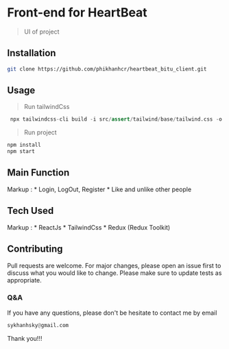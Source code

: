 
# Front-end for HeartBeat
> UI of project

## Installation
```bash
git clone https://github.com/phikhanhcr/heartbeat_bitu_client.git
```
## Usage
> Run tailwindCss
```python
 npx tailwindcss-cli build -i src/assert/tailwind/base/tailwind.css -o src/assert/tailwind/build/styleTailwind.css --watch
```

> Run project
```python
npm install 
npm start
```


## Main Function
 Markup : * Login, LogOut, Register
          * Like and unlike other people


## Tech Used
 Markup : * ReactJs
          * TailwindCss
          * Redux (Redux Toolkit)

## Contributing
Pull requests are welcome. For major changes, please open an issue first to discuss what you would like to change.
Please make sure to update tests as appropriate.



### Q&A
If you have any questions, please don't be hesitate to contact me by email
```python
sykhanhsky@gmail.com
```
Thank you!!!